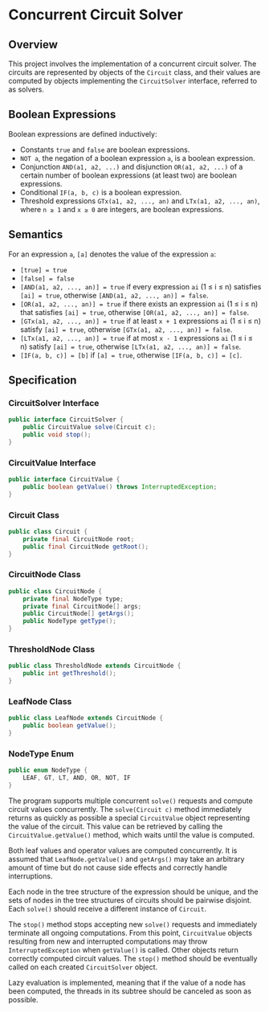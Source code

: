 # Concurrent Circuit Solver

## Overview

This project involves the implementation of a concurrent circuit solver. The circuits are represented by objects of the `Circuit` class, and their values are computed by objects implementing the `CircuitSolver` interface, referred to as solvers.

## Boolean Expressions

Boolean expressions are defined inductively:
- Constants `true` and `false` are boolean expressions.
- `NOT a`, the negation of a boolean expression `a`, is a boolean expression.
- Conjunction `AND(a1, a2, ...)` and disjunction `OR(a1, a2, ...)` of a certain number of boolean expressions (at least two) are boolean expressions.
- Conditional `IF(a, b, c)` is a boolean expression.
- Threshold expressions `GTx(a1, a2, ..., an)` and `LTx(a1, a2, ..., an)`, where `n ≥ 1` and `x ≥ 0` are integers, are boolean expressions.

## Semantics

For an expression `a`, `[a]` denotes the value of the expression `a`:
- `[true] = true`
- `[false] = false`
- `[AND(a1, a2, ..., an)] = true` if every expression `ai` (1 ≤ i ≤ n) satisfies `[ai] = true`, otherwise `[AND(a1, a2, ..., an)] = false`.
- `[OR(a1, a2, ..., an)] = true` if there exists an expression `ai` (1 ≤ i ≤ n) that satisfies `[ai] = true`, otherwise `[OR(a1, a2, ..., an)] = false`.
- `[GTx(a1, a2, ..., an)] = true` if at least `x + 1` expressions `ai` (1 ≤ i ≤ n) satisfy `[ai] = true`, otherwise `[GTx(a1, a2, ..., an)] = false`.
- `[LTx(a1, a2, ..., an)] = true` if at most `x - 1` expressions `ai` (1 ≤ i ≤ n) satisfy `[ai] = true`, otherwise `[LTx(a1, a2, ..., an)] = false`.
- `[IF(a, b, c)] = [b]` if `[a] = true`, otherwise `[IF(a, b, c)] = [c]`.

## Specification

### CircuitSolver Interface

```java
public interface CircuitSolver {
    public CircuitValue solve(Circuit c);
    public void stop();
}
```

### CircuitValue Interface

```java
public interface CircuitValue {
    public boolean getValue() throws InterruptedException;
}
```

### Circuit Class

```java
public class Circuit {
    private final CircuitNode root;
    public final CircuitNode getRoot();
}
```

### CircuitNode Class

```java
public class CircuitNode {
    private final NodeType type;
    private final CircuitNode[] args;
    public CircuitNode[] getArgs();
    public NodeType getType();
}
```

### ThresholdNode Class

```java
public class ThresholdNode extends CircuitNode {
    public int getThreshold();
}
```

### LeafNode Class

```java
public class LeafNode extends CircuitNode {
    public boolean getValue();
}
```

### NodeType Enum

```java
public enum NodeType {
    LEAF, GT, LT, AND, OR, NOT, IF
}
```

The program supports multiple concurrent `solve()` requests and compute circuit values concurrently. The `solve(Circuit c)` method immediately returns as quickly as possible a special `CircuitValue` object representing the value of the circuit. This value can be retrieved by calling the `CircuitValue.getValue()` method, which waits until the value is computed. 

Both leaf values and operator values are computed concurrently. It is assumed that `LeafNode.getValue()` and `getArgs()` may take an arbitrary amount of time but do not cause side effects and correctly handle interruptions.

Each node in the tree structure of the expression should be unique, and the sets of nodes in the tree structures of circuits should be pairwise disjoint. Each `solve()` should receive a different instance of `Circuit`. 

The `stop()` method stops accepting new `solve()` requests and immediately terminate all ongoing computations. From this point, `CircuitValue` objects resulting from new and interrupted computations may throw `InterruptedException` when `getValue()` is called. Other objects return correctly computed circuit values. The `stop()` method should be eventually called on each created `CircuitSolver` object.

Lazy evaluation is implemented, meaning that if the value of a node has been computed, the threads in its subtree should be canceled as soon as possible.
